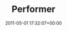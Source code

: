---
title:		"Performer"
type:		"photos"
mediatype:		"upload"
location:		"Louth, Ireland"
date:		"2011-05-01 17:32:07+00:00"
album:		"music"
filename:		"vantastival-singer.md"
series:		"vantastival"
cl_public_id:		"music/vantastival-singer"
cl_version:		1497004909
format:		"tiff"
bytes:		2094628
width:		810
height:		1440
colours:
- "#00466B"
- "#4C9263"
- "#01271C"
- "#874A4A"
- "#64B786"
- "#54CD9D"
- "#4E784C"
- "#162816"
- "#02230F"
- "#75503F"
- "#048055"
- "#39211B"
- "#011C28"
- "#15C58E"
- "#738D71"
- "#76664B"
- "#372F1C"
- "#0B1814"
- "#797E65"
- "#2D341C"
- "#3B936D"
- "#2A0B09"
- "#7B6E62"
- "#9BBE93"
- "#8BBD8B"
exposure_mode:		"Manual"
program:		"Manual"
aperture:		"5.6"
focal_length:		"200.0 mm"
iso:		"500"
shutter_speed:		"1/80"
metering:		"Multi-segment"
flash:		"Off, Did not fire"
white_balance:		"Custom"
colour_temp:		"4350"
has_crop:		"false"
orientation:		"Horizontal (normal)"
camera_model:		"NIKON D7000"
lens_info:		"18-200mm f/3.5-5.6"
artist: "Matt Finucane"
x_resolution:		"300"
y_resolution:		"300"
---